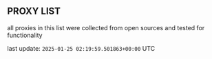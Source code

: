 ## PROXY LIST

all proxies in this list were collected from open sources and tested for functionality

last update: `2025-01-25 02:19:59.501863+00:00` UTC